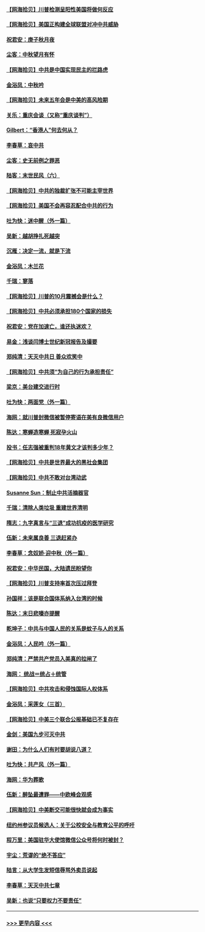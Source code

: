 #### [【网海拾贝】川普检测呈阳性美国将做何反应](../pages/nsc993/n12449042.md?t=10031651) 
#### [【网海拾贝】美国正构建全球联盟对冲中共威胁](../pages/nsc993/n12446580.md?t=10031651) 
#### [祝君安：庚子秋月夜](../pages/nsc993/n12445870.md?t=10031651) 
#### [尘客：中秋望月有怀](../pages/nsc993/n12444632.md?t=10031651) 
#### [【网海拾贝】中共是中国实现民主的拦路虎](../pages/nsc993/n12443573.md?t=10031651) 
#### [金浴凤：中秋吟](../pages/nsc993/n12441773.md?t=10031651) 
#### [【网海拾贝】未来五年会是中美的高风险期](../pages/nsc993/n12440760.md?t=10031651) 
#### [关乐：重庆会谈（又称“重庆谈判”）](../pages/nsc993/n12437525.md?t=10031651) 
#### [Gilbert：“香港人”何去何从？](../pages/nsc993/n12435894.md?t=10031651) 
#### [李春草：哀中共](../pages/nsc993/n12435874.md?t=10031651) 
#### [尘客：史无前例之罪恶](../pages/nsc993/n12435762.md?t=10031651) 
#### [陆客：末世民风（六）](../pages/nsc993/n12435354.md?t=10031651) 
#### [【网海拾贝】中共的独裁扩张不可能主宰世界](../pages/nsc993/n12435151.md?t=10031651) 
#### [【网海拾贝】美国不会再容忍配合中共的行为](../pages/nsc993/n12433808.md?t=10031651) 
#### [吐为快：迷中醒（外一篇）](../pages/nsc993/n12433585.md?t=10031651) 
#### [吴新：越胡挣扎死越突](../pages/nsc993/n12433562.md?t=10031651) 
#### [沉雁：决定一流，就是下流](../pages/nsc993/n12432128.md?t=10031651) 
#### [金浴凤：木兰花](../pages/nsc993/n12432124.md?t=10031651) 
#### [千瑞：寥落](../pages/nsc993/n12432071.md?t=10031651) 
#### [【网海拾贝】川普的10月震撼会是什么？](../pages/nsc993/n12431624.md?t=10031651) 
#### [【网海拾贝】中共必须承担180个国家的损失](../pages/nsc993/n12428893.md?t=10031651) 
#### [祝君安：党在加速亡，谁还执迷欢？](../pages/nsc993/n12428652.md?t=10031651) 
#### [易金：浅谈闫博士世纪新冠报告及撮要](../pages/nsc993/n12426822.md?t=10031651) 
#### [郑纯清：天灭中共日 善众欢笑中](../pages/nsc993/n12426784.md?t=10031651) 
#### [【网海拾贝】中共须“为自己的行为承担责任”](../pages/nsc993/n12426067.md?t=10031651) 
#### [梁京：美台建交进行时](../pages/nsc993/n12424066.md?t=10031651) 
#### [吐为快：两面党（外一篇）](../pages/nsc993/n12424043.md?t=10031651) 
#### [海网：就川普封微信被暂停寄语在美有良微信用户](../pages/nsc993/n12424021.md?t=10031651) 
#### [陈达：寒蝉造寒蝉 死寂孕火山](../pages/nsc993/n12423958.md?t=10031651) 
#### [投书：任志强被重判18年黄文才该判多少年？](../pages/nsc993/n12423672.md?t=10031651) 
#### [【网海拾贝】中共是世界最大的黑社会集团](../pages/nsc993/n12423543.md?t=10031651) 
#### [【网海拾贝】中共不敢对台湾动武](../pages/nsc993/n12421418.md?t=10031651) 
#### [Susanne Sun：制止中共活摘器官](../pages/nsc993/n12419654.md?t=10031651) 
#### [千瑞：清除人类垃圾 重建世界清明](../pages/nsc993/n12419414.md?t=10031651) 
#### [隋志：九字真言与“三退”成功抗疫的医学研究](../pages/nsc993/n12419248.md?t=10031651) 
#### [伍新：未来属良善 三退赶紧办](../pages/nsc993/n12418496.md?t=10031651) 
#### [李春草：念奴娇·迎中秋（外一篇）](../pages/nsc993/n12418465.md?t=10031651) 
#### [祝君安：中华民国，大陆遗民盼望你](../pages/nsc993/n12418089.md?t=10031651) 
#### [【网海拾贝】川普支持率首次压过拜登](../pages/nsc993/n12418050.md?t=10031651) 
#### [孙国祥：该是联合国体系纳入台湾的时候](../pages/nsc993/n12417369.md?t=10031651) 
#### [陈达：末日悲嚎亦提醒](../pages/nsc993/n12416736.md?t=10031651) 
#### [乾坤子：中共与中国人民的关系是蚊子与人的关系](../pages/nsc993/n12416632.md?t=10031651) 
#### [金浴凤：人民吟（外一篇）](../pages/nsc993/n12416567.md?t=10031651) 
#### [郑纯清：严禁共产党员入美真的拉闸了](../pages/nsc993/n12416550.md?t=10031651) 
#### [海网： 统战＝统占＋统管](../pages/nsc993/n12416404.md?t=10031651) 
#### [【网海拾贝】中共攻击和侵蚀国际人权体系](../pages/nsc993/n12416250.md?t=10031651) 
#### [金浴凤：采莲女（三首）](../pages/nsc993/n12415517.md?t=10031651) 
#### [【网海拾贝】中美三个联合公报基础已不复存在](../pages/nsc993/n12415054.md?t=10031651) 
#### [金剑：美国九步可灭中共](../pages/nsc993/n12413183.md?t=10031651) 
#### [谢田：为什么人们有时要胡说八道？](../pages/nsc993/n12411861.md?t=10031651) 
#### [吐为快：共产风（外一篇）](../pages/nsc993/n12411761.md?t=10031651) 
#### [海网：华为葬歌](../pages/nsc993/n12410381.md?t=10031651) 
#### [伍新：醉坠最遭罪——中欧峰会观感](../pages/nsc993/n12410364.md?t=10031651) 
#### [【网海拾贝】中美断交可能很快就会成为事实](../pages/nsc993/n12409495.md?t=10031651) 
#### [纽约州参议员候选人：关于公校安全与教育公平的呼吁](../pages/nsc993/n12409228.md?t=10031651) 
#### [程万里：美国驻华大使馆微信公众号将何时被封？](../pages/nsc993/n12407397.md?t=10031651) 
#### [宇尘：荒谬的“绝不答应”](../pages/nsc993/n12407360.md?t=10031651) 
#### [陆言：从大学生发短信辱骂外卖员说起](../pages/nsc993/n12407285.md?t=10031651) 
#### [李春草：天灭中共七章](../pages/nsc993/n12406988.md?t=10031651) 
#### [吴新：也说“只要权力不要责任”](../pages/nsc993/n12406966.md?t=10031651) 

----
#### [ >>> 更早内容 <<< ](../indexes/nsc993-earlier.md)
